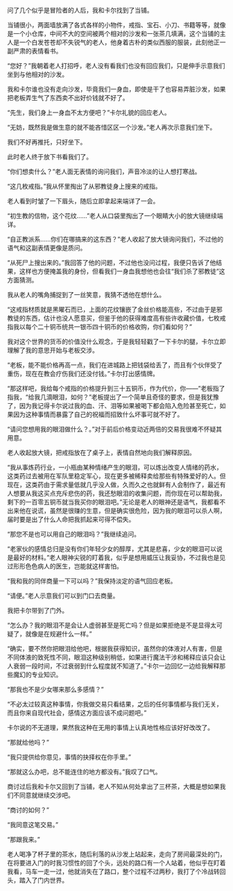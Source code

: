 问了几个似乎是冒险者的人后，我和卡尔找到了当铺。

当铺很小，两面墙放满了各式各样的小物件，戒指、宝石、小刀、书籍等等，就像是一个小仓库，中间不大的空间被两个相对的沙发和一张茶几填满，这个当铺的主人是一个白发苍苍却不失锐气的老人，他身着古朴的类似西服的服装，此刻他正一副严肃的表情看书。

“您好？”我朝着老人打招呼，老人没有看我们也没有回应我们，只是伸手示意我们坐到与他相对的沙发。

我和卡尔谁也没有走向沙发，毕竟我们一身血，即使是干了也容易弄脏沙发，如果把老板弄生气了东西卖不出好价钱就不好了。

“先生，我们身上一身血不太方便吧？”卡尔礼貌的回应老人。

“无妨，既然我是做生意的就不能吝惜区区一个沙发。”老人再次示意我们坐下。

我们不好再推托，只好坐下。

此时老人终于放下书看我们了。

“你们想卖什么？”老人面无表情的询问我们，声音冷淡的让人想打寒战。

“这几枚戒指。”我从怀里掏出了从邪教徒身上搜来的戒指。

老人看到时皱了一下眉头，随后立即拿起来端详了一会。

“初生教的信物，这个花纹……”老人从口袋里掏出了一个眼睛大小的放大镜继续端详。

“自正教派系……你们在哪搞来的这东西？”老人收起了放大镜询问我们，不过他的语气和这副表情更像是质问。

“从死尸上搜出来的。”我回答了他的问题，不过他也没问过程，我便只告诉了他结果，这样也方便掩盖我的身份，但看我们一身血我想他也会往“我们杀了邪教徒”这方面猜测。

我从老人的嘴角捕捉到了一丝笑意，我猜不透他在想什么。

“这戒指材质就是黑曜石而已，上面的花纹镶嵌了金丝价格能高些，不过由于是邪教徒的东西，估计也没人愿意买，但鉴于他的获得难度高有些许收藏价值，七枚戒指我以每个二十铜币统共一银币四十铜币的价格收购，你们看如何？”

我对这个世界的货币的价值没什么观念，于是我轻轻戳了一下卡尔的腿，卡尔立即理解了我的意思开始与老板交涉。

“老板，能不能价格再高一点，我们在进城路上把钱袋给丢了，而且有个伙伴受了重伤，现在在教会疗伤我们还没付钱。”卡尔打出感情牌。

“那这样吧，我给每个戒指的价格提升到三十五铜币，作为代价，你——”老板指了指我，“给我几滴眼泪，如何？”老板提出了一个简单且奇怪的要求，但是我犹豫了，因为我记得卡尔说过我的血、汗、泪等如果被喝下都会陷入危险甚至死亡，如果因为这种事情而暴露了自己的祝福而招致什么坏事可就不好了。

“请问您想用我的眼泪做什么？。”对于前后价格变动近两倍的交易我很难不怀疑其用意。

老人收起放大镜，把戒指放在了桌子上，表情自然地向我们解释原因。

“我从事炼药行业，一小瓶由某种情绪产生的眼泪，可以炼出改变人情绪的药水，这类药过去被用在军队里稳定军心，现在更多被稀释卖给那些有特殊爱好的人。但现在，这类药由于需求量低就几乎没人做，久而久之也就鲜有人会制作了，最近有人想要从我这买点充斥悲伤的药，我还愁眼泪的收集问题，而你现在可以帮助我，剩下的一百零五铜币就当我买你的眼泪吧。”无论是老人的眼神还是语气，我都看不出来他在说谎，虽然是很赚的生意，但是确实很危险，因为我的眼泪可以杀人啊，届时要是出了什么人命把我抓起来可得不偿失。

“那您不是也可以用自己的眼泪吗？”我继续追问。

“老家伙的感情总归是没有你们年轻少女的醇厚，尤其是悲喜，少女的眼泪可以说是最好的材料。”老人眼神尖锐的盯着我，似乎是想用威压让我妥协，不过我也是见过形形色色病人的医生，岂能就这样害怕。

“我和我的同伴商量一下可以吗？”我保持淡定的语气回应老板。

“请便。”老人示意我们可以到门口去商量。

我把卡尔带到了门外。

“怎么办？我的眼泪不是会让人虚弱甚至是死亡吗？但是如果拒绝是不是显得太可疑了，就像是在规避什么一样。”

“确实，要不然你把眼泪给他吧，根据我获得知识，虽然你的体液对人有害，但是不同体液的致死性不同，眼泪这种级别稍低，如果进行魔法干涉和稀释应该只会让人衰弱一段时间，不过衰弱到什么程度就不知道了。”卡尔一边回忆一边给我解释那些魔幻的专业知识。

“那我也不是少女哪来那么多感情？”

“不必太过较真这种事情，你我做交易只看结果，之后的任何事情都与我们无关，而且你来自现代社会，感情这方面应该不成问题吧。”

卡尔说的不无道理，果然我这种在无用的事情上认真地性格应该好好改改了。

“那就给他吗？”

“我只提供给你意见，事情的抉择权在你手里。”

“那就这么办吧，总不能连住的地方都没有。”我叹了口气。

商讨过后我和卡尔又回到了当铺，老人不知从何处拿出了三杯茶，大概是想如果我们不同意就继续交涉吧。

“商讨的如何？”

“我同意这笔交易。”

“那跟我来。”

老人喝净了杯子里的茶水，随后利落的从沙发上站起来，走向了房间最深处的门，在将要进入门的时我习惯性的回了个头，远处的路口有一个人站着，他似乎在盯着我看，马车一走一过，他就消失在了路口，整个过程不过两秒，我打了个冷战转回头，踏入了门内世界。


